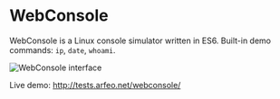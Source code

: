 # WebConsole

WebConsole is a Linux console simulator written in ES6. Built-in demo commands: `ip`, `date`, `whoami`.

![WebConsole interface](http://static.arfeo.net/webconsole/webconsole.gif)

Live demo: http://tests.arfeo.net/webconsole/
